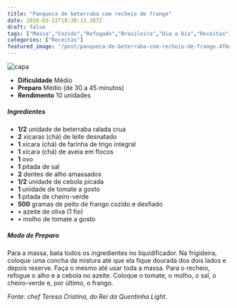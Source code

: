 ```yaml
---
title: "Panqueca de beterraba com recheio de frango"
date: 2018-03-22T18:30:13.387Z
draft: false
tags: ["Massa","Cozido","Refogado","Brasileira","Dia a Dia","Receitas","Receitas com frango","Receitas sem glúten","Receitas simples e fáceis"]
categories: ["Receitas"]
featured_image: "/post/panqueca-de-beterraba-com-recheio-de-frango.4fbd0e29.jpeg"
---
```


![capa](/post/panqueca-de-beterraba-com-recheio-de-frango.4fbd0e29.jpeg)

*   **Dificuldade** Médio
*   **Preparo** Médio (de 30 a 45 minutos)
*   **Rendimento** 10 unidades

##### Ingredientes

*   **1/2** unidade de beterraba ralada crua
*   **2** xícaras (chá) de leite desnatado
*   **1** xícara (chá) de farinha de trigo integral
*   **1** xícara (chá) de aveia em flocos
*   **1** ovo
*   **1** pitada de sal
*   **2** dentes de alho amassados
*   **1/2** unidade de cebola picada
*   **1** unidade de tomate a gosto
*   **1** pitada de cheiro-verde
*   **500** gramas de peito de frango cozido e desfiado
*   • azeite de oliva (1 fio)
*   • molho de tomate a gosto

##### Modo de Preparo

Para a massa, bata todos os ingredientes no liquidificador. Na frigideira, coloque uma concha da mistura até que ela fique dourada dos dois lados e depois reserve. Faça o mesmo até usar toda a massa. Para o recheio, refogue o alho e a cebola no azeite. Coloque o tomate, o molho, o sal, o cheiro-verde e, por último, o frango.

_Fonte: chef Teresa Cristina, do Rei da Quentinha Light._
